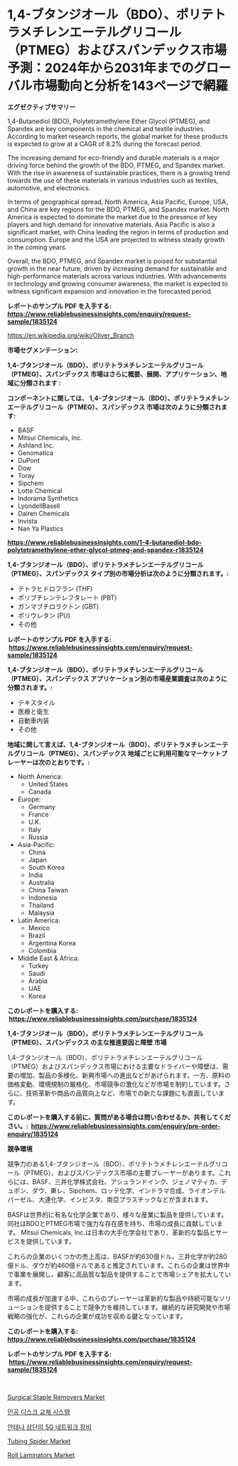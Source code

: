 <p><h1>1,4-ブタンジオール（BDO）、ポリテトラメチレンエーテルグリコール（PTMEG）およびスパンデックス市場予測：2024年から2031年までのグローバル市場動向と分析を143ページで網羅</h1></p><p><strong>エグゼクティブサマリー</strong></p>
<p><p>1,4-Butanediol (BDO), Polytetramethylene Ether Glycol (PTMEG), and Spandex are key components in the chemical and textile industries. According to market research reports, the global market for these products is expected to grow at a CAGR of 8.2% during the forecast period. </p><p>The increasing demand for eco-friendly and durable materials is a major driving force behind the growth of the BDO, PTMEG, and Spandex market. With the rise in awareness of sustainable practices, there is a growing trend towards the use of these materials in various industries such as textiles, automotive, and electronics.</p><p>In terms of geographical spread, North America, Asia Pacific, Europe, USA, and China are key regions for the BDO, PTMEG, and Spandex market. North America is expected to dominate the market due to the presence of key players and high demand for innovative materials. Asia Pacific is also a significant market, with China leading the region in terms of production and consumption. Europe and the USA are projected to witness steady growth in the coming years.</p><p>Overall, the BDO, PTMEG, and Spandex market is poised for substantial growth in the near future, driven by increasing demand for sustainable and high-performance materials across various industries. With advancements in technology and growing consumer awareness, the market is expected to witness significant expansion and innovation in the forecasted period.</p></p>
<p><strong>レポートのサンプル PDF を入手する: <a href="https://www.reliablebusinessinsights.com/enquiry/request-sample/1835124">https://www.reliablebusinessinsights.com/enquiry/request-sample/1835124</a></strong></p>
<p><a href="https://en.wikipedia.org/wiki/Oliver_Branch">https://en.wikipedia.org/wiki/Oliver_Branch</a></p>
<p><strong>市場セグメンテーション:</strong></p>
<p><strong> 1,4-ブタンジオール（BDO）、ポリテトラメチレンエーテルグリコール（PTMEG）、スパンデックス 市場はさらに概要、展開、アプリケーション、地域に分類されます :</strong></p>
<p><strong>コンポーネントに関しては、 1,4-ブタンジオール（BDO）、ポリテトラメチレンエーテルグリコール（PTMEG）、スパンデックス 市場は次のように分類されます: &nbsp;</strong></p>
<p><ul><li>BASF</li><li>Mitsui Chemicals, Inc.</li><li>Ashland Inc.</li><li>Genomatica</li><li>DuPont</li><li>Dow</li><li>Toray</li><li>Sipchem</li><li>Lotte Chemical</li><li>Indorama Synthetics</li><li>LyondellBasell</li><li>Dairen Chemicals</li><li>Invista</li><li>Nan Ya Plastics</li></ul></p>
<p><strong><a href="https://www.reliablebusinessinsights.com/1-4-butanediol-bdo-polytetramethylene-ether-glycol-ptmeg-and-spandex-r1835124">https://www.reliablebusinessinsights.com/1-4-butanediol-bdo-polytetramethylene-ether-glycol-ptmeg-and-spandex-r1835124</a></strong></p>
<p><strong> 1,4-ブタンジオール（BDO）、ポリテトラメチレンエーテルグリコール（PTMEG）、スパンデックス タイプ別の市場分析は次のように分類されます。:</strong></p>
<p><ul><li>テトラヒドロフラン (THF)</li><li>ポリブチレンテレフタレート (PBT)</li><li>ガンマブチロラクトン (GBT)</li><li>ポリウレタン (PU)</li><li>その他</li></ul></p>
<p><strong>レポートのサンプル PDF を入手する: &nbsp;<a href="https://www.reliablebusinessinsights.com/enquiry/request-sample/1835124">https://www.reliablebusinessinsights.com/enquiry/request-sample/1835124</a></strong></p>
<p><strong> 1,4-ブタンジオール（BDO）、ポリテトラメチレンエーテルグリコール（PTMEG）、スパンデックス アプリケーション別の市場産業調査は次のように分類されます。:</strong></p>
<p><ul><li>テキスタイル</li><li>医療と衛生</li><li>自動車内装</li><li>その他</li></ul></p>
<p><strong>地域に関して言えば、1,4-ブタンジオール（BDO）、ポリテトラメチレンエーテルグリコール（PTMEG）、スパンデックス 地域ごとに利用可能なマーケットプレーヤーは次のとおりです。:</strong></p>
<p><ul>
    <li>
        North America:
        <ul>
            <li>United States</li>
            <li>Canada</li>
        </ul>
    </li>
    <li>
        Europe:
        <ul>
            <li>Germany</li>
            <li>France</li>
            <li>U.K.</li>
            <li>Italy</li>
            <li>Russia</li>
        </ul>
    </li>
    <li>
        Asia-Pacific:
        <ul>
            <li>China</li>
            <li>Japan</li>
            <li>South Korea</li>
            <li>India</li>
            <li>Australia</li>
            <li>China Taiwan</li>
            <li>Indonesia</li>
            <li>Thailand</li>
            <li>Malaysia</li>
        </ul>
    </li>
    <li>
        Latin America:
        <ul>
            <li>Mexico</li>
            <li>Brazil</li>
            <li>Argentina Korea</li>
            <li>Colombia</li>
        </ul>
    </li>
    <li>
        Middle East & Africa:
        <ul>
            <li>Turkey</li>
            <li>Saudi</li>
            <li>Arabia</li>
            <li>UAE</li>
            <li>Korea</li>
        </ul>
    </li>
    </ul></p>
<p><strong>このレポートを購入する: &nbsp;<a href="https://www.reliablebusinessinsights.com/purchase/1835124">https://www.reliablebusinessinsights.com/purchase/1835124</a></strong></p>
<p><strong>1,4-ブタンジオール（BDO）、ポリテトラメチレンエーテルグリコール（PTMEG）、スパンデックス の主な推進要因と障壁 市場</strong></p>
<p><p>1,4-ブタンジオール（BDO）、ポリテトラメチレンエーテルグリコール（PTMEG）およびスパンデックス市場における主要なドライバーや障壁は、需要の増加、製品の多様化、新興市場への進出などがあげられます。一方、原料の価格変動、環境規制の厳格化、市場競争の激化などが市場を制約しています。さらに、技術革新や商品の品質向上など、市場での新たな課題にも直面しています。</p></p>
<p><strong>このレポートを購入する前に、質問がある場合は問い合わせるか、共有してください。:&nbsp; <a href="https://www.reliablebusinessinsights.com/enquiry/pre-order-enquiry/1835124">https://www.reliablebusinessinsights.com/enquiry/pre-order-enquiry/1835124</a></strong></p>
<p><strong>競争環境</strong></p>
<p><p>競争力のある1,4-ブタンジオール（BDO）、ポリテトラメチレンエーテルグリコール（PTMEG）、およびスパンデックス市場の主要プレーヤーがあります。これらには、BASF、三井化学株式会社、アシュランドインク、ジェノマティカ、デュポン、ダウ、東レ、Sipchem、ロッテ化学、インドラマ合成、ライオンデルバーゼル、大連化学、インビスタ、南亞プラスチックなどが含まれます。</p><p>BASFは世界的に有名な化学企業であり、様々な産業に製品を提供しています。同社はBDOとPTMEG市場で強力な存在感を持ち、市場の成長に貢献しています。 Mitsui Chemicals, Inc.は日本の大手化学会社であり、革新的な製品とサービスを提供しています。</p><p>これらの企業のいくつかの売上高は、BASFが約630億ドル、三井化学が約280億ドル、ダウが約460億ドルであると推定されています。これらの企業は世界中で事業を展開し、顧客に高品質な製品を提供することで市場シェアを拡大しています。</p><p>市場の成長が加速する中、これらのプレーヤーは革新的な製品や持続可能なソリューションを提供することで競争力を維持しています。継続的な研究開発や市場戦略の強化が、これらの企業が成功を収める鍵となっています。</p></p>
<p><strong>このレポートを購入する: &nbsp; <a href="https://www.reliablebusinessinsights.com/purchase/1835124">https://www.reliablebusinessinsights.com/purchase/1835124</a></strong></p>
<p><strong>レポートのサンプル PDF を入手する: &nbsp;<a href="https://www.reliablebusinessinsights.com/enquiry/request-sample/1835124">https://www.reliablebusinessinsights.com/enquiry/request-sample/1835124</a></strong><strong></strong></p>
<p>&nbsp;</p>
<p><p><a href="https://www.linkedin.com/pulse/surgical-staple-removers-market-trends-analysis-forecasted-period-zr5qe">Surgical Staple Removers Market</a></p><p><a href="https://github.com/TobyKub4685/Market-Research-Report-List-2/blob/main/8362128172324.md">인공 디스크 교체 시스템</a></p><p><a href="https://github.com/nicholasellison0076890/Market-Research-Report-List-1/blob/main/6221311172325.md">안테나 상단의 5G 네트워크 장비</a></p><p><a href="https://github.com/syaifulanwaramsyori/Market-Research-Report-List-1/blob/main/tubing-spider-market.md">Tubing Spider Market</a></p><p><a href="https://issuu.com/reportprime-2/docs/roll-laminators-market-size-2030.pptx">Roll Laminators Market</a></p></p>
